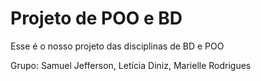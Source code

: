 # Projeto de POO e BD
Esse é o nosso projeto das disciplinas de BD e POO

Grupo: Samuel Jefferson, Letícia Diniz, Marielle Rodrigues
